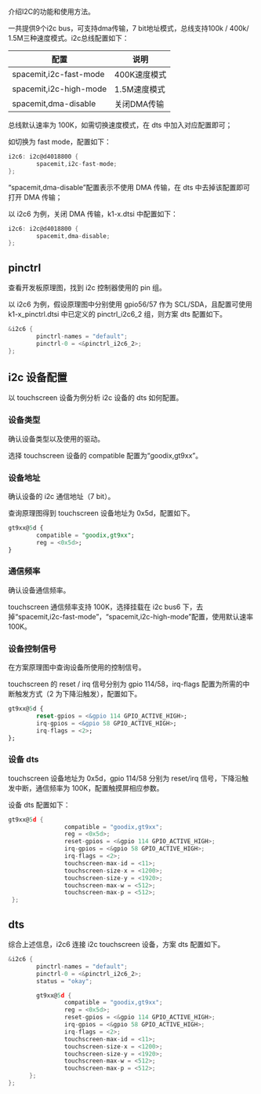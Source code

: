 介绍I2C的功能和使用方法。

一共提供9个i2c bus，可支持dma传输，7 bit地址模式，总线支持100k / 400k/ 1.5M三种速度模式。i2c总线配置如下：

| 配置                   | 说明         |
| ---------------------- | ------------ |
| spacemit,i2c-fast-mode | 400K速度模式 |
| spacemit,i2c-high-mode | 1.5M速度模式 |
| spacemit,dma-disable   | 关闭DMA传输  |

总线默认速率为 100K，如需切换速度模式，在 dts 中加入对应配置即可；

如切换为 fast mode，配置如下：

```c
i2c6: i2c@d4018800 {
        spacemit,i2c-fast-mode;
};
```

“spacemit,dma-disable”配置表示不使用 DMA 传输，在 dts 中去掉该配置即可打开 DMA 传输；

以 i2c6 为例，关闭 DMA 传输，k1-x.dtsi 中配置如下：

```c
i2c6: i2c@d4018800 {
        spacemit,dma-disable;
};
```

## pinctrl

查看开发板原理图，找到 i2c 控制器使用的 pin 组。

以 i2c6 为例，假设原理图中分别使用 gpio56/57 作为 SCL/SDA，且配置可使用 k1-x\_pinctrl.dtsi 中已定义的 pinctrl\_i2c6\_2 组，则方案 dts 配置如下。

```c
&i2c6 {
        pinctrl-names = "default";
        pinctrl-0 = <&pinctrl_i2c6_2>;
};
```

## i2c 设备配置

以 touchscreen 设备为例分析 i2c 设备的 dts 如何配置。

### 设备类型

确认设备类型以及使用的驱动。

选择 touchscreen 设备的 compatible 配置为“goodix,gt9xx”。

### 设备地址

确认设备的 i2c 通信地址（7 bit）。

查询原理图得到 touchscreen 设备地址为 0x5d，配置如下。

```sql
gt9xx@5d {
        compatible = "goodix,gt9xx";
        reg = <0x5d>;
}
```

### 通信频率

确认设备通信频率。

touchscreen 通信频率支持 100K，选择挂载在 i2c bus6 下，去掉“spacemit,i2c-fast-mode”，“spacemit,i2c-high-mode”配置，使用默认速率 100K。

### 设备控制信号

在方案原理图中查询设备所使用的控制信号。

touchscreen 的 reset / irq 信号分别为 gpio 114/58，irq-flags 配置为所需的中断触发方式（2 为下降沿触发），配置如下。

```sql
gt9xx@5d {
        reset-gpios = <&gpio 114 GPIO_ACTIVE_HIGH>;
        irq-gpios = <&gpio 58 GPIO_ACTIVE_HIGH>;
        irq-flags = <2>;
};
```

### 设备 dts

touchscreen 设备地址为 0x5d，gpio 114/58 分别为 reset/irq 信号，下降沿触发中断，通信频率为 100K，配置触摸屏相应参数。

设备 dts 配置如下：

```c
gt9xx@5d {
                compatible = "goodix,gt9xx";
                reg = <0x5d>;
                reset-gpios = <&gpio 114 GPIO_ACTIVE_HIGH>;
                irq-gpios = <&gpio 58 GPIO_ACTIVE_HIGH>;
                irq-flags = <2>;
                touchscreen-max-id = <11>;
                touchscreen-size-x = <1200>;
                touchscreen-size-y = <1920>;
                touchscreen-max-w = <512>;
                touchscreen-max-p = <512>;
 };
```

## dts

综合上述信息，i2c6 连接 i2c touchscreen 设备，方案 dts 配置如下。

```c
&i2c6 {
        pinctrl-names = "default";
        pinctrl-0 = <&pinctrl_i2c6_2>;
        status = "okay";

        gt9xx@5d {
                compatible = "goodix,gt9xx";
                reg = <0x5d>;
                reset-gpios = <&gpio 114 GPIO_ACTIVE_HIGH>;
                irq-gpios = <&gpio 58 GPIO_ACTIVE_HIGH>;
                irq-flags = <2>;
                touchscreen-max-id = <11>;
                touchscreen-size-x = <1200>;
                touchscreen-size-y = <1920>;
                touchscreen-max-w = <512>;
                touchscreen-max-p = <512>;
      };
};
```
